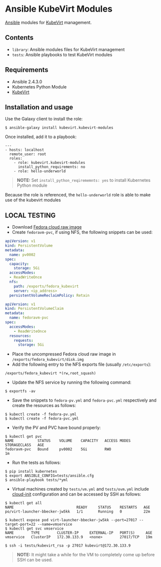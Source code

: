 # Ansible KubeVirt Modules

[Ansible](https://github.com/ansible/ansible) modules for [KubeVirt](https://github.com/kubevirt/kubevirt) management.

## Contents

- `library`: Ansible modules files for KubeVirt management
- `tests`: Ansible playbooks to test KubeVirt modules

## Requirements

- Ansible 2.4.3.0
- Kubernetes Python Module
- [KubeVirt](https://github.com/kubevirt/kubevirt)

## Installation and usage

Use the Galaxy client to install the role:

```
$ ansible-galaxy install kubevirt.kubevirt-modules
```

Once installed, add it to a playbook:

```
---
- hosts: localhost
  remote_user: root
  roles:
    - role: kubevirt.kubevirt-modules
      install_python_requirements: no
    - role: hello-underworld
```
> **NOTE:** Set `install_python_reqirememnts: yes` to install Kubernetes Python module

Because the role is referenced, the `hello-underworld` role is able to make use of the kubevirt modules

## LOCAL TESTING

- Download [Fedora cloud raw image](https://alt.fedoraproject.org/cloud/)
- Create `fedoravm-pvc`, if using NFS, the following snippets can be used:

```yaml
apiVersion: v1
kind: PersistentVolume
metadata:
  name: pv0002
spec:
  capacity:
    storage: 5Gi
  accessModes:
  - ReadWriteOnce
  nfs:
    path: /exports/fedora_kubevirt
    server: <ip_address>
  persistentVolumeReclaimPolicy: Retain
```

```yaml
apiVersion: v1
kind: PersistentVolumeClaim
metadata:
  name: fedoravm-pvc
spec:
  accessModes:
    - ReadWriteOnce
  resources:
    requests:
      storage: 5Gi
```

- Place the uncompressed Fedora cloud raw image in `/exports/fedora_kubevirt/disk.img`
- Add the following entry to the NFS exports file (usually `/etc/exports`):

```
/exports/fedora_kubevirt *(rw,root_squash)
```
- Update the NFS service by running the following command:

```shell
$ exportfs -av
```

- Save the snippets to `fedora-pv.yml` and `fedora-pvc.yml` respectively and create the resources as follows:

```shell
$ kubectl create -f fedora-pv.yml
$ kubectl create -f fedora-pvc.yml
```

- Verify the PV and PVC have bound properly:

```shell
$ kubectl get pvc
NAME           STATUS    VOLUME    CAPACITY   ACCESS MODES   STORAGECLASS   AGE
fedoravm-pvc   Bound     pv0002    5Gi        RWO                           1m
```

- Run the tests as follows:

```shell
$ pip install kubernetes
$ export ANSIBLE_CONFIG=tests/ansible.cfg
$ ansible-playbook tests/*yml
```

- Virtual machines created by `tests/vm.yml` and `tests/ovm.yml` include [cloud-init](http://cloudinit.readthedocs.io/en/latest/) configuration and can be accessed by SSH as follows:

```shell
$ kubectl get all
NAME                             READY     STATUS    RESTARTS   AGE
po/virt-launcher-bbecker-jw5kk   1/1       Running   0          22m

$ kubectl expose pod virt-launcher-bbecker-jw5kk --port=27017 --target-port=22 --name=vmservice
$ kubectl get svc vmservice
NAME        TYPE        CLUSTER-IP     EXTERNAL-IP   PORT(S)     AGE
vmservice   ClusterIP   172.30.133.9   <none>        27017/TCP   19m

$ ssh -i tests/kubevirt_rsa -p 27017 kubevirt@172.30.133.9
```

> **NOTE:** It might take a while for the VM to completely come up before SSH can be used.
